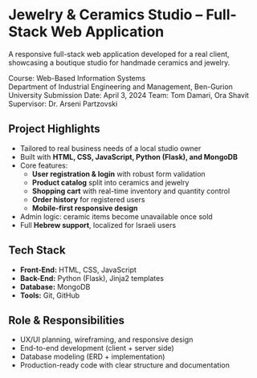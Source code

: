 # Jewelry & Ceramics Studio – Full-Stack Web Application
A responsive full-stack web application developed for a real client, showcasing a boutique studio for handmade ceramics and jewelry.

Course: Web-Based Information Systems  
Department of Industrial Engineering and Management, Ben-Gurion University
Submission Date: April 3, 2024
Team: Tom Damari, Ora Shavit
Supervisor: Dr. Arseni Partzovski 

## Project Highlights
- Tailored to real business needs of a local studio owner
- Built with **HTML, CSS, JavaScript, Python (Flask), and MongoDB**
- Core features:
  - **User registration & login** with robust form validation
  - **Product catalog** split into ceramics and jewelry
  - **Shopping cart** with real-time inventory and quantity control
  - **Order history** for registered users
  - **Mobile-first responsive design**
- Admin logic: ceramic items become unavailable once sold
- Full **Hebrew support**, localized for Israeli users

## Tech Stack
- **Front-End:** HTML, CSS, JavaScript
- **Back-End:** Python (Flask), Jinja2 templates
- **Database:** MongoDB
- **Tools:** Git, GitHub

## Role & Responsibilities
- UX/UI planning, wireframing, and responsive design
- End-to-end development (client + server side)
- Database modeling (ERD + implementation)
- Production-ready code with clear structure and documentation
